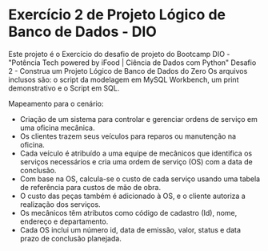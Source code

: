 # Exercício 2 de Projeto Lógico de Banco de Dados - DIO

Este projeto é o Exercício do desafio de projeto do Bootcamp DIO - "Potência Tech powered by iFood | Ciência de Dados com Python" 
Desafio 2 - Construa um Projeto Lógico de Banco de Dados do Zero
Os arquivos inclusos são: o script da modelagem em MySQL Workbench, um print demonstrativo e o Script em SQL.

Mapeamento para o cenário:
- Criação de um sistema para controlar e gerenciar ordens de serviço em uma oficina mecânica.
- Os clientes trazem seus veículos para reparos ou manutenção na oficina.
- Cada veículo é atribuído a uma equipe de mecânicos que identifica os serviços necessários e cria uma ordem de serviço (OS) com a data de conclusão.
- Com base na OS, calcula-se o custo de cada serviço usando uma tabela de referência para custos de mão de obra.
- O custo das peças também é adicionado à OS, e o cliente autoriza a realização dos serviços.
- Os mecânicos têm atributos como código de cadastro (Id), nome, endereço e departamento.
- Cada OS inclui um número id, data de emissão, valor, status e data prazo de conclusão planejada.